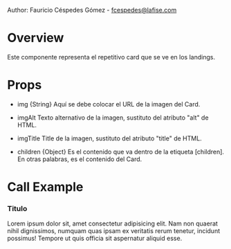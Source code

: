 Author: Fauricio Céspedes Gómez - fcespedes@lafise.com

# Overview

Este componente representa el repetitivo card que se ve en los landings.

# Props

- img {String}
  Aquí se debe colocar el URL de la imagen del Card.

- imgAlt
  Texto alternativo de la imagen, sustituto del atributo "alt" de HTML.

- imgTitle
  Title de la imagen, sustituto del atributo "title" de HTML.

- children {Object}
  Es el contenido que va dentro de la etiqueta <Card>[children]</Card>. En otras palabras, es el contenido del Card.

# Call Example

<Card img="images/gestiones_tarjetas_lafise.webp" imgAlt="Tarjetas de Crédito LAFISE" titleAlt="Tarjetas LAFISE">
    <h3>Titulo</h3>
    <p>
        Lorem ipsum dolor sit, amet consectetur adipisicing elit. Nam non quaerat nihil dignissimos, numquam quas ipsam ex veritatis rerum tenetur, incidunt possimus! Tempore ut quis officia sit aspernatur aliquid esse.
    </p>
</Card>
